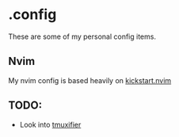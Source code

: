 # .config

These are some of my personal config items.

## Nvim

My nvim config is based heavily on [kickstart.nvim](https://github.com/nvim-lua/kickstart.nvim/tree/3e55ff1a83dc7a9813d8f2220cefd90b07aacdab)

## TODO:

- Look into [tmuxifier](https://github.com/jimeh/tmuxifier)

